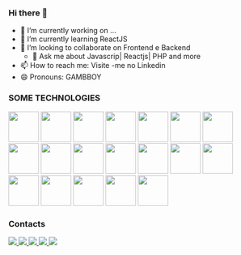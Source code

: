 ### Hi there 👋

- 🔭 I’m currently working on ...        
- 🌱 I’m currently learning  ReactJS
- 👯 I’m looking to collaborate on  Frontend e Backend
  -   💬 Ask me about  Javascrip| Reactjs| PHP and more 
- 📫 How to reach me:  Visite -me no Linkedin       
- 😄 Pronouns:  GAMBBOY         
    
### SOME TECHNOLOGIES

<div> 
     <img width="60" src="https://cdn.jsdelivr.net/gh/devicons/devicon/icons/nodejs/nodejs-original.svg" />
     <img width="60" src="https://cdn.jsdelivr.net/gh/devicons/devicon/icons/javascript/javascript-original.svg" />
     <img width="60" src="https://cdn.jsdelivr.net/gh/devicons/devicon/icons/react/react-original.svg" />
     <img width="60" src="https://cdn.jsdelivr.net/gh/devicons/devicon/icons/php/php-original.svg" />
     <img width="60" src="https://cdn.jsdelivr.net/gh/devicons/devicon/icons/typescript/typescript-original.svg" />
     <img width="60" src="https://cdn.jsdelivr.net/gh/devicons/devicon/icons/csharp/csharp-original.svg" />
     <img width="60" src="https://cdn.jsdelivr.net/gh/devicons/devicon/icons/html5/html5-original.svg" />
     <img width="60" src="https://cdn.jsdelivr.net/gh/devicons/devicon/icons/css3/css3-original.svg" />
     <img width="60" src="https://cdn.jsdelivr.net/gh/devicons/devicon/icons/nextjs/nextjs-original.svg" />
     <img width="60" src="https://cdn.jsdelivr.net/gh/devicons/devicon/icons/blender/blender-original.svg" />
     <img width="60" src="https://cdn.jsdelivr.net/gh/devicons/devicon/icons/unity/unity-original.svg" />
     <img width="60" src="https://cdn.jsdelivr.net/gh/devicons/devicon/icons/unrealengine/unrealengine-original.svg" />
     <img width="60" src="https://cdn.jsdelivr.net/gh/devicons/devicon/icons/mysql/mysql-original.svg" />
     <img width="60" src="https://cdn.jsdelivr.net/gh/devicons/devicon/icons/ionic/ionic-original.svg" />
     <img width="60" src="https://cdn.jsdelivr.net/gh/devicons/devicon/icons/flutter/flutter-original.svg" />
     <img width="60" src="https://cdn.jsdelivr.net/gh/devicons/devicon/icons/visualstudio/visualstudio-plain.svg" />
     <img width="60" src="https://cdn.jsdelivr.net/gh/devicons/devicon/icons/dart/dart-original.svg" />
     <img width="60" src="https://cdn.jsdelivr.net/gh/devicons/devicon/icons/figma/figma-original.svg" />     
     <img width="60" src="https://cdn.jsdelivr.net/gh/devicons/devicon/icons/github/github-original.svg" />
</div>


### Contacts

<div>
  <a href="https://edmilsonguilherme358@gmail.com">
     <img src="https://img.shields.io/badge/Gmail-D14836?style=for-the-badge&logo=gmail&logoColor=white"/>
  </a>
   <a href="https://927393820">
     <img src="https://img.shields.io/badge/WhatsApp-25D366?style=for-the-badge&logo=whatsapp&logoColor=white"/>
  </a>
   <a href="https://edmilson-guilherme.epizy.com/">
     <img src="https://img.shields.io/badge/website-000000?style=for-the-badge&logo=About.me&logoColor=white"/>
  </a>
   <a href="">
     <img src="https://img.shields.io/badge/Instagram-E4405F?style=for-the-badge&logo=instagram&logoColor=white"/>
  </a>
   <a href="https://linkedin.com/in/edmilson-guilherme">
     <img src="https://img.shields.io/badge/LinkedIn-0077B5?style=for-the-badge&logo=linkedin&logoColor=white"/>
  </a>
   
 </div>
